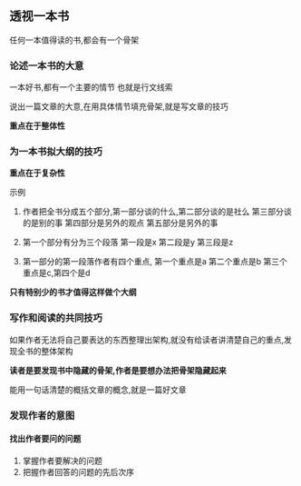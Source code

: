 ## 透视一本书

任何一本值得读的书,都会有一个骨架

### 论述一本书的大意

一本好书,都有一个主要的情节  也就是行文线索

说出一篇文章的大意,在用具体情节填充骨架,就是写文章的技巧

**重点在于整体性**

### 为一本书拟大纲的技巧

**重点在于复杂性**

示例

1. 作者把全书分成五个部分,第一部分谈的什么,第二部分谈的是社么 第三部分谈的是别的事  第四部分是另外的观点  第五部分是另外的事

2. 第一个部分有分为三个段落  第一段是x  第二段是y  第三段是z
3. 第一部分的第一段落作者有四个重点,  第一个重点是a  第二个重点是b   第三个重点是c,第四个是d

**只有特别少的书才值得这样做个大纲**

### 写作和阅读的共同技巧

如果作者无法将自己要表达的东西整理出架构,就没有给读者讲清楚自己的重点,发现全书的整体架构

**读者是要发现书中隐藏的骨架,作者是要想办法把骨架隐藏起来**

能用一句话清楚的概括文章的概念,就是一篇好文章

### 发现作者的意图

#### 找出作者要问的问题

1. 掌握作者要解决的问题
2. 把握作者回答的问题的先后次序